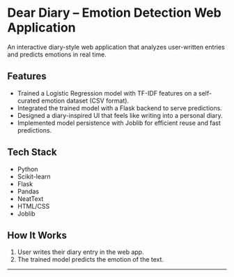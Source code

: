 # Dear Diary – Emotion Detection Web Application

An interactive diary-style web application that analyzes user-written entries and predicts emotions in real time.  

## Features
-  Trained a Logistic Regression model with TF-IDF features on a self-curated emotion dataset (CSV format).  
-  Integrated the trained model with a Flask backend to serve predictions.     
-  Designed a diary-inspired UI that feels like writing into a personal diary.  
-  Implemented model persistence with Joblib for efficient reuse and fast predictions.  

## Tech Stack
- Python
- Scikit-learn
- Flask
- Pandas
- NeatText 
- HTML/CSS 
- Joblib  

## How It Works
1. User writes their diary entry in the web app.  
2. The trained model predicts the emotion of the text.   

---
